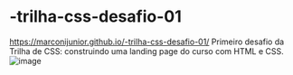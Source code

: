 # -trilha-css-desafio-01
https://marconijunior.github.io/-trilha-css-desafio-01/
Primeiro desafio da Trilha de CSS: construindo uma landing page do curso com HTML e CSS. 
![image](https://user-images.githubusercontent.com/102702355/202880524-c2d76f96-f770-46c8-aa60-443fe2c1284f.png)
